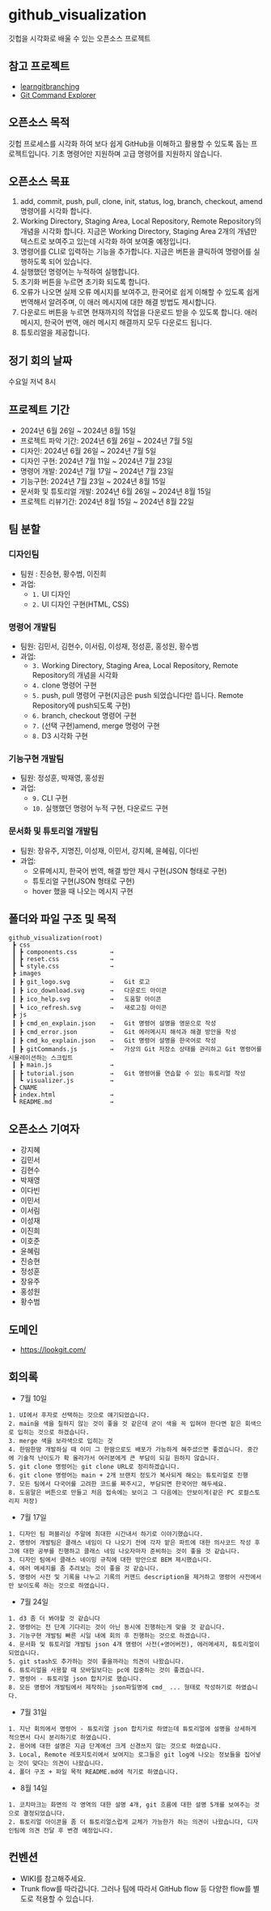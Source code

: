 # github_visualization

깃헙을 시각화로 배울 수 있는 오픈소스 프로젝트

## 참고 프로젝트

- [learngitbranching](https://learngitbranching.js.org/?locale=ko)
- [Git Command Explorer](https://git.gaozih.com/)

## 오픈소스 목적

깃헙 프로세스를 시각화 하여 보다 쉽게 GitHub을 이해하고 활용할 수 있도록 돕는 프로젝트입니다. 기초 명령어만 지원하며 고급 명령어를 지원하지 않습니다.

## 오픈소스 목표

1. add, commit, push, pull, clone, init, status, log, branch, checkout, amend 명령어를 시각화 합니다.
2. Working Directory, Staging Area, Local Repository, Remote Repository의 개념을 시각화 합니다. 지금은 Working Directory, Staging Area 2개의 개념만 텍스트로 보여주고 있는데 시각화 하여 보여줄 예정입니다.
3. 명령어를 CLI로 입력하는 기능을 추가합니다. 지금은 버튼을 클릭하여 명령어를 실행하도록 되어 있습니다.
4. 실행했던 명령어는 누적하여 실행합니다.
5. 초기화 버튼을 누르면 초기화 되도록 합니다.
6. 오류가 나오면 실제 오류 메시지를 보여주고, 한국어로 쉽게 이해할 수 있도록 쉽게 번역해서 알려주며, 이 애러 메시지에 대한 해결 방법도 제시합니다.
7. 다운로드 버튼을 누르면 현재까지의 작업을 다운로드 받을 수 있도록 합니다. 애러메시지, 한국어 번역, 애러 메시지 해결까지 모두 다운로드 됩니다.
8. 튜토리얼을 제공합니다.

## 정기 회의 날짜

수요일 저녁 8시

## 프로젝트 기간

- 2024년 6월 26일 ~ 2024년 8월 15일
- 프로젝트 파악 기간: 2024년 6월 26일 ~ 2024년 7월 5일
- 디자인: 2024년 6월 26일 ~ 2024년 7월 5일
- 디자인 구현: 2024년 7월 11일 ~ 2024년 7월 23일
- 명령어 개발: 2024년 7월 17일 ~ 2024년 7월 23일
- 기능구현: 2024년 7월 23일 ~ 2024년 8월 15일
- 문서화 및 튜토리얼 개발: 2024년 6월 26일 ~ 2024년 8월 15일
- 프로젝트 리뷰기간: 2024년 8월 15일 ~ 2024년 8월 22일

## 팀 분할

### 디자인팀

- 팀원 : 진승현, 황수범, 이진희
- 과업:
  - `1.` UI 디자인
  - `2.` UI 디자인 구현(HTML, CSS)

### 명령어 개발팀

- 팀원: 김민서, 김현수, 이서림, 이성재, 정성훈, 홍성원, 황수범
- 과업:
  - `3.` Working Directory, Staging Area, Local Repository, Remote Repository의 개념을 시각화
  - `4.` clone 명령어 구현
  - `5.` push, pull 명령어 구현(지금은 push 되었습니다만 뜹니다. Remote Repository에 push되도록 구현)
  - `6.` branch, checkout 명령어 구현
  - `7.` (선택 구현)amend, merge 명령어 구현
  - `8.` D3 시각화 구현

### 기능구현 개발팀

- 팀원: 정성훈, 박재영, 홍성원
- 과업:
  - `9.` CLI 구현
  - `10.` 실행했던 명령어 누적 구현, 다운로드 구현

### 문서화 및 튜토리얼 개발팀

- 팀원: 장유주, 지명진, 이성재, 이민서, 강지혜, 윤혜림, 이다빈
- 과업:
  - 오류메시지, 한국어 번역, 해결 방안 제시 구현(JSON 형태로 구현)
  - 튜토리얼 구현(JSON 형태로 구현)
  - hover 했을 때 나오는 메시지 구현

## 폴더와 파일 구조 및 목적

```
github_visualization(root)
 ┣ css
 ┃ ┣ components.css         →
 ┃ ┣ reset.css              →
 ┃ ┗ style.css              →
 ┣ images
 ┃ ┣ git_logo.svg           →   Git 로고
 ┃ ┣ ico_download.svg       →   다운로드 아이콘
 ┃ ┣ ico_help.svg           →   도움말 아이콘
 ┃ ┗ ico_refresh.svg        →   새로고침 아이콘
 ┣ js
 ┃ ┣ cmd_en_explain.json    →   Git 명령어 설명을 영문으로 작성
 ┃ ┣ cmd_error.json         →   Git 에러메시지 해석과 해결 방안을 작성
 ┃ ┣ cmd_ko_explain.json    →   Git 명령어 설명을 한국어로 작성
 ┃ ┣ gitCommands.js         →   가상의 Git 저장소 상태를 관리하고 Git 명령어를 시뮬레이션하는 스크립트
 ┃ ┣ main.js                →
 ┃ ┣ tutorial.json          →   Git 명령어를 연습할 수 있는 튜토리얼 작성
 ┃ ┗ visualizer.js          →
 ┣ CNAME
 ┣ index.html               →
 ┗ README.md                →
```

## 오픈소스 기여자

- 강지혜
- 김민서
- 김현수
- 박재영
- 이다빈
- 이민서
- 이서림
- 이성재
- 이진희
- 이호준
- 윤혜림
- 진승현
- 정성훈
- 장유주
- 홍성원
- 황수범

## 도메인

- https://lookgit.com/

## 회의록

- 7월 10일

```
1. UI에서 후자로 선택하는 것으로 얘기되었습니다.
2. main을 색을 칠하지 않는 것이 좋을 것 같은데 굳이 색을 꼭 입혀야 한다면 짙은 회색으로 입히는 것으로 하겠습니다.
3. merge 색을 보라색으로 입히는 것
4. 한땀한땀 개발하실 때 이미 그 한땀으로도 배포가 가능하게 해주셨으면 좋겠습니다. 중간에 기술적 난이도가 확 올라가서 여러분에게 큰 부담이 되길 원하지 않습니다.
5. git clone 명령어는 git clone URL로 정리하겠습니다.
6. git clone 명령어는 main + 2개 브랜치 정도가 복사되게 해오는 튜토리얼로 진행
7. 모든 팀에서 다국어를 고려한 코드를 짜주시고, 부담되면 한국어만 해두세요.
8. 도움말은 버튼으로 만들고 처음 접속에는 보이고 그 다음에는 안보이게(같은 PC 로컬스토리지 저장)
```

- 7월 17일

```
1. 디자인 팀 퍼블리싱 주말에 최대한 시간내서 하기로 이야기했습니다.
2. 명령어 개발팀은 클래스 네임이 다 나오기 전에 각자 맡은 파트에 대한 의사코드 작성 후 그에 대한 공부를 진행하고 클래스 네임 나오자마자 준비하는 것이 좋을 것 같습니다.
3. 디자인 팀에서 클래스 네이밍 규칙에 대한 방안으로 BEM 제시했습니다.
4. 에러 메세지를 좀 추려보는 것이 좋을 것 같습니다.
5. 명령어 사전 및 기록을 나누고 기록의 커맨드 description을 제거하고 명령어 사전에서만 보이도록 하는 것으로 하였습니다.
```

- 7월 24일

```
1. d3 좀 더 봐야할 것 같습니다
2. 명령어는 전 단계 기다리는 것이 아닌 동시에 진행하는게 맞을 것 같습니다.
3. 기능구현 개발팀 빠른 시일 내에 회의 후 진행하는 것으로 하겠습니다.
4. 문서화 및 튜토리얼 개발팀 json 4개 명령어 사전(+영어버전), 에러메세지, 튜토리얼이 되었습니다.
5. git stash도 추가하는 것이 좋을까라는 의견이 나왔습니다.
6. 튜토리얼을 사용할 때 모바일보다는 pc에 집중하는 것이 좋겠습니다.
7. 명령어 - 튜토리얼 json 합치기로 했습니다.
8. 모든 명령어 개발팀에서 제작하는 json파일명에 cmd_ ... 형태로 작성하기로 하였습니다.
```

- 7월 31일

```
1. 지난 회의에서 명령어 - 튜토리얼 json 합치기로 하였는데 튜토리얼에 설명을 상세하게 적으면서 다시 분리하기로 하였습니다.
2. 용어에 대한 설명은 지금 단계에선 크게 신경쓰지 않는 것으로 하였습니다.
3. Local, Remote 레포지토리에서 보여지는 로그들은 git log에 나오는 정보들을 집어넣는 것이 맞다는 의견이 나왔습니다.
4. 폴더 구조 + 파일 목적 README.md에 적기로 하였습니다.
```

- 8월 14일

```
1. 코치마크는 화면의 각 영역의 대한 설명 4개, git 흐름에 대한 설명 5개를 보여주는 것으로 결정되었습니다.
2. 튜토리얼 아이콘을 좀 더 튜토리얼스럽게 교체가 가능한가 하는 의견이 나왔습니다, 디자인팀에 의견 전달 후 변경 예정입니다.
```

## 컨벤션

- WIKI를 참고해주세요.
- Trunk flow를 따라갑니다. 그러나 팀에 따라서 GitHub flow 등 다양한 flow를 별도로 적용할 수 있습니다.
